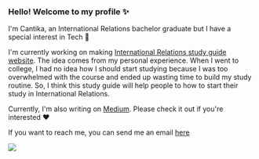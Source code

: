 ### Hello! Welcome to my profile ✨

I'm Cantika, an International Relations bachelor graduate but I have a special interest in Tech 👋 

I'm currently working on making [International Relations study guide website](https://github.com/cantikapf/international-relations-study-guide). The idea comes from my personal experience. When I went to college, I had no idea how I should start studying because I was too overwhelmed with the course and ended up wasting time to build my study routine. So, I think this study guide will help people to how to start their study in International Relations.

Currently, I'm also writing on [Medium](https://medium.com/@cantikapf). Please check it out if you're interested ♥️

If you want to reach me, you can send me an email [here](https://cantikaportfolio.site/contact.html) 

![](https://komarev.com/ghpvc/?username=cantikapf&style=flat-square)

